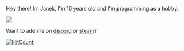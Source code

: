 Hey there!
Im Janek, I'm 16 years old and I'm programming as a hobby.

![](https://images-ext-1.discordapp.net/external/Qg1G0MUyMqzpTshx3mpmvDEufWtutmMyyJkPU5-H7XM/https/cdn.discordapp.com/avatars/378993911609425920/a_421794fccfff86056988b8e750c20719.gif)

Want to add me on [discord](https://dsc.bio/superyu1337/ "discord") or [steam](https://steamcommunity.com/id/superyu1337/ "steam")?



[![HitCount](http://hits.dwyl.com/Superyu1337/{project}.svg)](http://hits.dwyl.com/Superyu1337/{project})
